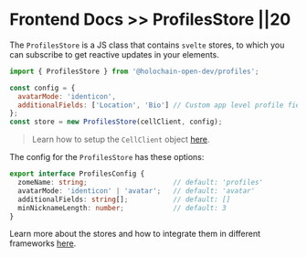 # Frontend Docs >> ProfilesStore ||20

The `ProfilesStore` is a JS class that contains `svelte` stores, to which you can subscribe to get reactive updates in your elements. 

```js
import { ProfilesStore } from '@holochain-open-dev/profiles';

const config = {
  avatarMode: 'identicon',
  additionalFields: ['Location', 'Bio'] // Custom app level profile fields
};
const store = new ProfilesStore(cellClient, config);
```

> Learn how to setup the `CellClient` object [here](https://www.npmjs.com/package/@holochain-open-dev/cell-client).

The config for the `ProfilesStore` has these options:

```ts
export interface ProfilesConfig {
  zomeName: string;                     // default: 'profiles'
  avatarMode: 'identicon' | 'avatar';   // default: 'avatar'
  additionalFields: string[];           // default: []
  minNicknameLength: number;            // default: 3
}
```

Learn more about the stores and how to integrate them in different frameworks [here](https://holochain-open-dev.github.io/reusable-modules/frontend/using/#stores).